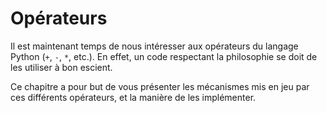Opérateurs
==========

Il est maintenant temps de nous intéresser aux opérateurs du langage Python (`+`, `-`, `*`, etc.).
En effet, un code respectant la philosophie se doit de les utiliser à bon escient.

Ce chapitre a pour but de vous présenter les mécanismes mis en jeu par ces différents opérateurs, et la manière de les implémenter.
